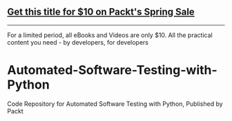 ## [Get this title for $10 on Packt's Spring Sale](https://www.packt.com/V15364?utm_source=github&utm_medium=packt-github-repo&utm_campaign=spring_10_dollar_2022)
-----
For a limited period, all eBooks and Videos are only $10. All the practical content you need \- by developers, for developers

# Automated-Software-Testing-with-Python
Code Repository for Automated Software Testing with Python, Published by Packt

